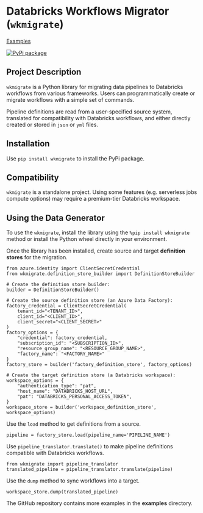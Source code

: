 # Databricks Workflows Migrator (`wkmigrate`)

<!-- Top bar will be removed from PyPi packaged versions -->
<!-- Dont remove: exclude package -->
[Examples](examples)
<!-- Dont remove: end exclude package -->

[![PyPi package](https://img.shields.io/pypi/v/wkmigrate?color=green)](https://pypi.org/project/wkmigrate)

## Project Description
`wkmigrate` is a Python library for migrating data pipelines to Databricks workflows from various
frameworks. Users can programmatically create or migrate workflows with a simple set of commands.

Pipeline definitions are read from a user-specified source system, translated for compatibility
with Databricks workflows, and either directly created or stored in `json` or `yml` files.

## Installation

Use `pip install wkmigrate` to install the PyPi package.

## Compatibility 
`wkmigrate` is a standalone project. Using some features (e.g. serverless jobs compute options) may
require a premium-tier Databricks workspace.

## Using the Data Generator
To use the `wkmigrate`, install the library using the `%pip install wkmigrate` method or install the 
Python wheel directly in your environment.

Once the library has been installed, create source and target **definition stores** for the migration.

```buildoutcfg
from azure.identity import ClientSecretCredential
from wkmigrate.definition_store_builder import DefinitionStoreBuilder

# Create the definition store builder:
builder = DefinitionStoreBuilder()

# Create the source definition store (an Azure Data Factory):
factory_credential = ClientSecretCredential(
    tenant_id="<TENANT_ID>",
    client_id="<CLIENT_ID>",
    client_secret="<CLIENT_SECRET>"
)
factory_options = {
    "credential": factory_credential,
    "subscription_id": "<SUBSCRIPTION_ID>",
    "resource_group_name": "<RESOURCE_GROUP_NAME>",
    "factory_name": "<FACTORY_NAME>"
}
factory_store = builder('factory_definition_store', factory_options)

# Create the target definition store (a Databricks workspace):
workspace_options = {
    "authentication_type": "pat",
    "host_name": "DATABRICKS_HOST_URL",
    "pat": "DATABRICKS_PERSONAL_ACCESS_TOKEN",
}
workspace_store = builder('workspace_definition_store', workspace_options)                        
```

Use the `load` method to get definitions from a source.

```buildoutcfg
pipeline = factory_store.load(pipeline_name='PIPELINE_NAME')                      
```

Use `pipeline_translator.translate()` to make pipeline definitions compatible
with Databricks workflows.

```buildoutcfg
from wkmigrate import pipeline_translator
translated_pipeline = pipeline_translator.translate(pipeline)
```

Use the ``dump`` method to sync workflows into a target.

```buildoutcfg
workspace_store.dump(translated_pipeline)
```

The GitHub repository contains more examples in the **examples** directory.
